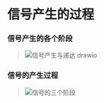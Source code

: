# 信号产生的过程
### 信号产生的各个阶段
> ![信号产生与递达 drawio](https://github.com/Lp700750/Blogs/assets/104414865/17785c3c-61c1-4ab1-86ad-407b2d4e6d94)
### 信号的产生过程
> ![信号的三个阶段](https://github.com/Lp700750/Blogs/assets/104414865/2c0d28b9-f9d8-4f0f-b7d6-efc8eca55f8c)

